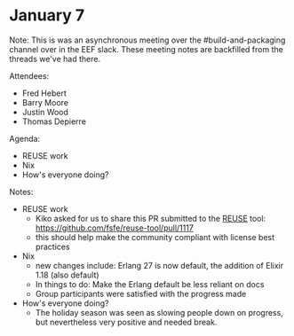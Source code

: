 # January 7

Note: This is was an asynchronous meeting over the #build-and-packaging channel over in the EEF slack. These meeting notes are backfilled from the threads we've had there.

Attendees:

- Fred Hebert
- Barry Moore
- Justin Wood
- Thomas Depierre

Agenda:

- REUSE work
- Nix
- How's everyone doing?

Notes:

- REUSE work
  - Kiko asked for us to share this PR submitted to the [REUSE](https://reuse.software) tool: https://github.com/fsfe/reuse-tool/pull/1117
  - this should help make the community compliant with license best practices
- Nix
  - new changes include: Erlang 27 is now default, the addition of Elixir 1.18 (also default)
  - In things to do: Make the Erlang default be less reliant on docs
  - Group participants were satisfied with the progress made
- How's everyone doing?
  - The holiday season was seen as slowing people down on progress, but nevertheless very positive and needed break.

